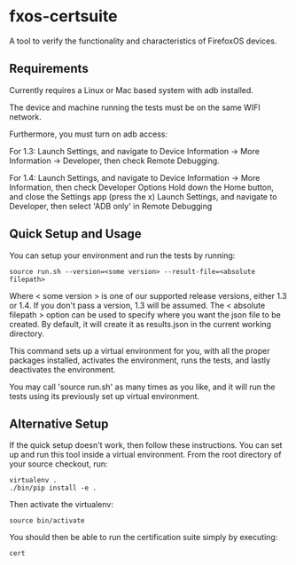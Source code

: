 fxos-certsuite
==============

A tool to verify the functionality and characteristics of FirefoxOS
devices.

Requirements
------------

Currently requires a Linux or Mac based system with adb installed.

The device and machine running the tests must be on the same WIFI
network.

Furthermore, you must turn on adb access:

For 1.3: Launch Settings, and navigate to Device Information -> More Information -> Developer, then check Remote Debugging.

For 1.4: Launch Settings, and navigate to Device Information -> More Information, then check Developer Options
         Hold down the Home button, and close the Settings app (press the x)
         Launch Settings, and navigate to Developer, then select 'ADB only' in Remote Debugging

Quick Setup and Usage
-------------------

You can setup your environment and run the tests by running:

    source run.sh --version=<some version> --result-file=<absolute filepath>

Where < some version > is one of our supported release versions, either 1.3 or 1.4. If you don't pass a version,
1.3 will be assumed. The < absolute filepath > option can be used to specify where you want the json file to 
be created. By default, it will create it as results.json in the current working directory.

This command sets up a virtual environment for you, with all the proper
packages installed, activates the environment, runs the tests, 
and lastly deactivates the environment.

You may call 'source run.sh' as many times as you like, and it
will run the tests using its previously set up virtual environment.

Alternative Setup
-----------------

If the quick setup doesn't work, then follow these instructions.
You can set up and run this tool inside a virtual environment.  From
the root directory of your source checkout, run:

    virtualenv .
    ./bin/pip install -e .

Then activate the virtualenv:

    source bin/activate

You should then be able to run the certification suite simply by
executing:

    cert
